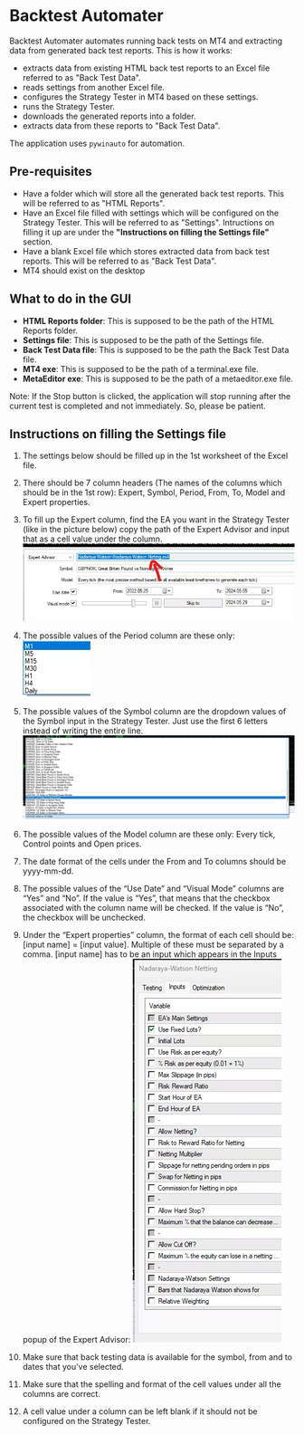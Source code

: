 # Backtest Automater

Backtest Automater automates running back tests on MT4 and extracting data from generated back test reports. 
This is how it works:
- extracts data from existing HTML back test reports to an Excel file referred to as "Back Test Data".
- reads settings from another Excel file.
- configures the Strategy Tester in MT4 based on these settings.
- runs the Strategy Tester.
- downloads the generated reports into a folder.
- extracts data from these reports to "Back Test Data". 

The application uses `pywinauto` for automation.

## Pre-requisites
- Have a folder which will store all the generated back test reports. This will be referred to as "HTML Reports".
- Have an Excel file filled with settings which will be configured on the Strategy Tester. This will be referred to as "Settings". Intructions on filling it up are under the **"Instructions on filling the Settings file"** section.
- Have a blank Excel file which stores extracted data from back test reports. This will be referred to as "Back Test Data".
- MT4 should exist on the desktop

## What to do in the GUI
- **HTML Reports folder**: This is supposed to be the path of the HTML Reports folder.
- **Settings file**: This is supposed to be the path of the Settings file.
- **Back Test Data file**: This is supposed to be the path the Back Test Data file.
- **MT4 exe**: This is supposed to be the path of a terminal.exe file.
- **MetaEditor exe**: This is supposed to be the path of a metaeditor.exe file.

Note: If the Stop button is clicked, the application will stop running after the current test is completed and not immediately. So, please be patient.

## Instructions on filling the Settings file
1. The settings below should be filled up in the 1st worksheet of the Excel file.

2. There should be 7 column headers (The names of the columns which should be in the 1st row): Expert, Symbol, Period, From, To, Model and Expert properties.

3. To fill up the Expert column, find the EA you want in the Strategy Tester (like in the picture below) copy the path of the Expert Advisor and input that as a cell value under the column.
![Expert Advisor being chosen on Strategy Tester](media/expert.png)

4. The possible values of the Period column are these only: 
![dropdown of periods](media/periods.png)

5. The possible values of the Symbol column are the dropdown values of the Symbol input in the Strategy Tester. Just use the first 6 letters instead of writing the entire line.
![Dropdown of symbols](media/symbols.png)

6. The possible values of the Model column are these only: Every tick, Control points and Open prices.

7. The date format of the cells under the From and To columns should be yyyy-mm-dd.

8. The possible values of the “Use Date” and “Visual Mode” columns are “Yes” and “No”. If the value is “Yes”, that means that the checkbox associated with the column name will be checked. If the value is “No”, the checkbox will be unchecked. 

9. Under the “Expert properties” column, the format of each cell should be: [input name] = [input value]. Multiple of these must be separated by a comma. [input name] has to be an input which appears in the Inputs popup of the Expert Advisor:
![Inputs of EA](media/inputs.png)

10. Make sure that back testing data is available for the symbol, from and to dates that you've selected.

11. Make sure that the spelling and format of the cell values under all the columns are correct.

12. A cell value under a column can be left blank if it should not be configured on the Strategy Tester.
